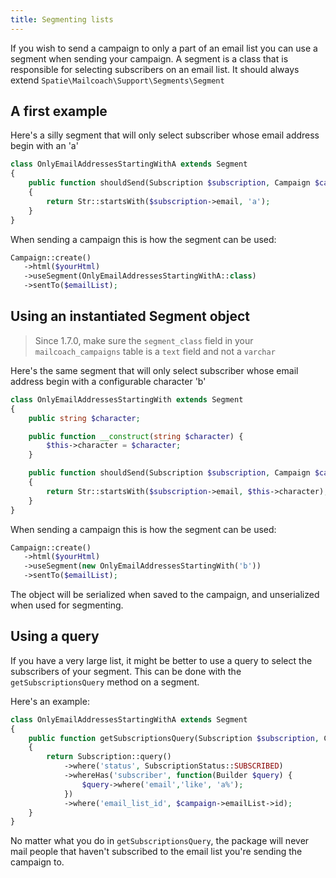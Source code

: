 ```yaml
---
title: Segmenting lists
---
```


If you wish to send a campaign to only a part of an email list you can use a segment when sending your campaign. A segment is a class that is responsible for selecting subscribers on an email list. It should always extend `Spatie\Mailcoach\Support\Segments\Segment`

## A first example

Here's a silly segment that will only select subscriber whose email address begin with an 'a'

```php
class OnlyEmailAddressesStartingWithA extends Segment
{
    public function shouldSend(Subscription $subscription, Campaign $campaign): bool
    {
        return Str::startsWith($subscription->email, 'a');
    }
}
```

When sending a campaign this is how the segment can be used:

```php
Campaign::create()
   ->html($yourHtml)
   ->useSegment(OnlyEmailAddressesStartingWithA::class)
   ->sentTo($emailList);
```

## Using an instantiated Segment object

> Since 1.7.0, make sure the `segment_class` field in your `mailcoach_campaigns` table is a `text` field and not a  `varchar`

Here's the same segment that will only select subscriber whose email address begin with a configurable character 'b'

```php
class OnlyEmailAddressesStartingWith extends Segment
{
    public string $character;

    public function __construct(string $character) {
        $this->character = $character;
    }

    public function shouldSend(Subscription $subscription, Campaign $campaign): bool
    {
        return Str::startsWith($subscription->email, $this->character);
    }
}
```

When sending a campaign this is how the segment can be used:

```php
Campaign::create()
   ->html($yourHtml)
   ->useSegment(new OnlyEmailAddressesStartingWith('b'))
   ->sentTo($emailList);
```

The object will be serialized when saved to the campaign, and unserialized when used for segmenting.

## Using a query

If you have a very large list, it might be better to use a query to select the subscribers of your segment. This can be done with the `getSubscriptionsQuery` method on a segment.

Here's an example:

```php
class OnlyEmailAddressesStartingWithA extends Segment
{
    public function getSubscriptionsQuery(Subscription $subscription, Campaign $campaign): bool
    {
        return Subscription::query()
            ->where('status', SubscriptionStatus::SUBSCRIBED)
            ->whereHas('subscriber', function(Builder $query) {
                $query->where('email','like', 'a%');
            })
            ->where('email_list_id', $campaign->emailList->id);
    }
}
```

No matter what you do in `getSubscriptionsQuery`, the package will never mail people that haven't subscribed to the email list you're sending the campaign to.
